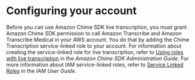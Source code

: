 # Configuring your account<a name="configure-transcribe"></a>

Before you can use Amazon Chime SDK live transcription, you must grant Amazon Chime SDK permission to call Amazon Transcribe and Amazon Transcribe Medical in your AWS account\. You do that by adding the Chime Transcription service\-linked role to your account\. For information about creating the service\-linked role for live transcription, refer to [Using roles with live transcription](https://docs.aws.amazon.com/chime-sdk/latest/ag/using-service-linked-roles-transcription.html) in the *Amazon Chime SDK Administration Guide*\. For more information about IAM service\-linked roles, refer to [Service Linked Roles](https://docs.aws.amazon.com/IAM/latest/UserGuide/using-service-linked-roles.html) in the *IAM User Guide*\.